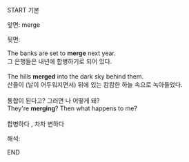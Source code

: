 START
기본

앞면:
merge


뒷면:
<div>The banks are set to <b>merge</b> next year. </div><div>그 은행들은 내년에 합병하기로 되어 있다.</div><div><br></div><div><div>The hills <b>merged</b> into the dark sky behind them. </div><div>산들이 (날이 어두워지면서) 뒤에 있는 캄캄한 하늘 속으로 녹아들었다.</div></div><div><br></div><div><div><div>통합이 된다고? 그러면 나 어떻게 돼?</div></div><div><div>They're <strong>merging</strong>? Then what happens to me?</div></div></div><div><br></div><div>합병하다 , 차차 변하다</div>


해석:

END
